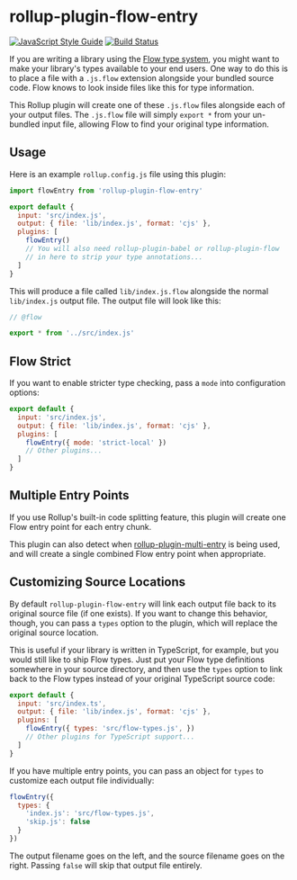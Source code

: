 # rollup-plugin-flow-entry

[![JavaScript Style Guide](https://img.shields.io/badge/code_style-standard-brightgreen.svg)](https://standardjs.com)
[![Build Status](https://travis-ci.com/swansontec/rollup-plugin-flow-entry.svg?branch=master)](https://travis-ci.com/swansontec/rollup-plugin-flow-entry)

If you are writing a library using the [Flow type system](https://flow.org/), you might want to make your library's types available to your end users. One way to do this is to place a file with a `.js.flow` extension alongside your bundled source code. Flow knows to look inside files like this for type information.

This Rollup plugin will create one of these `.js.flow` files alongside each of your output files. The `.js.flow` file will simply `export *` from your un-bundled input file, allowing Flow to find your original type information.

## Usage

Here is an example `rollup.config.js` file using this plugin:

```js
import flowEntry from 'rollup-plugin-flow-entry'

export default {
  input: 'src/index.js',
  output: { file: 'lib/index.js', format: 'cjs' },
  plugins: [
    flowEntry()
    // You will also need rollup-plugin-babel or rollup-plugin-flow
    // in here to strip your type annotations...
  ]
}
```

This will produce a file called `lib/index.js.flow` alongside the normal `lib/index.js` output file. The output file will look like this:

```js
// @flow

export * from '../src/index.js'
```

## Flow Strict

If you want to enable stricter type checking, pass a `mode` into configuration options:

```js
export default {
  input: 'src/index.js',
  output: { file: 'lib/index.js', format: 'cjs' },
  plugins: [
    flowEntry({ mode: 'strict-local' })
    // Other plugins...
  ]
}
```

## Multiple Entry Points

If you use Rollup's built-in code splitting feature, this plugin will create one Flow entry point for each entry chunk.

This plugin can also detect when [rollup-plugin-multi-entry](https://github.com/rollup/rollup-plugin-multi-entry) is being used, and will create a single combined Flow entry point when appropriate.

## Customizing Source Locations

By default `rollup-plugin-flow-entry` will link each output file back to its original source file (if one exists). If you want to change this behavior, though, you can pass a `types` option to the plugin, which will replace the original source location.

This is useful if your library is written in TypeScript, for example, but you would still like to ship Flow types. Just put your Flow type definitions somewhere in your source directory, and then use the `types` option to link back to the Flow types instead of your original TypeScript source code:

```js
export default {
  input: 'src/index.ts',
  output: { file: 'lib/index.js', format: 'cjs' },
  plugins: [
    flowEntry({ types: 'src/flow-types.js', })
    // Other plugins for TypeScript support...
  ]
}

```

If you have multiple entry points, you can pass an object for `types` to customize each output file individually:

```js
flowEntry({
  types: {
    'index.js': 'src/flow-types.js',
    'skip.js': false
  }
})
```

The output filename goes on the left, and the source filename goes on the right. Passing `false` will skip that output file entirely.
